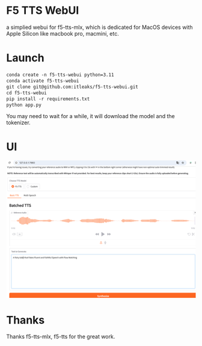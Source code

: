 # F5 TTS WebUI
a simplied webui for f5-tts-mlx, which is dedicated for MacOS devices with Apple Silicon like macbook pro, macmini, etc.
# Launch
``` 
conda create -n f5-tts-webui python=3.11
conda activate f5-tts-webui
git clone git@github.com:itleaks/f5-tts-webui.git
cd f5-tts-webui
pip install -r requirements.txt 
python app.py
```
You may need to wait for a while, it will download the model and the tokenizer.
# UI
![UI](./tts-webui.png)
# Thanks
Thanks f5-tts-mlx, f5-tts for the great work.